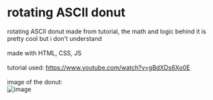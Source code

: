 # rotating ASCII donut
rotating ASCII donut made from tutorial, the math and logic behind it is pretty cool but i don't understand
<br>
<br>
made with HTML, CSS, JS
<br>
<br>
tutorial used: https://www.youtube.com/watch?v=gBdXDs6Xo0E
<br>
<br>
image of the donut:
<br>
![image](https://github.com/Postigic/code-dump-lmao/assets/143212308/de52bd06-133d-470b-a9d6-4700045badb1)
